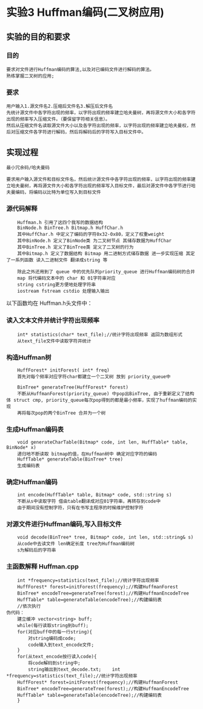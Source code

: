 # 实验3 Huffman编码(二叉树应用)

## 实验的目的和要求

### 目的

    要求对文件进行Huffman编码的算法,以及对已编码文件进行解码的算法。
    熟练掌握二叉树的应用;

### 要求

    用户输入1.源文件名2.压缩后文件名3.解压后文件名  
    先统计源文件中各字符出现的频率，以字符出现的频率建立哈夫曼树，再将源文件大小和各字符出现的频率写入压缩文件。（要保留字符相关信息）。  
    然后从压缩文件名读取源文件大小以及各字符出现的频率，以字符出现的频率建立哈夫曼权，然后对压缩文件各字符进行解码，然后将解码后的字符写入目标文件中。

## 实现过程

    最小冗余码/哈夫曼码
    
    要求用户输入源文件和目标文件名，然后统计源文件中各字符出现的频率，以字符出现的频率建立哈夫曼树，再将源文件大小和各字符出现的频率写入目标文件，最后对源文件中各字节进行哈夫曼编码，将编码以比特为单位写入到目标文件

### 源代码解释

```
    Huffman.h 引用了这四个我写的数据结构
    BinNode.h BinTree.h Bitmap.h HuffChar.h
    其中HuffChar.h 中定义了编码的字符0x32-0x80，定义了权重weight
    其中BinNode.h 定义了BinNode类 为二叉树节点 其储存数据为HuffChar
    其中BinTree.h 定义了BinTree类 定义了二叉树的行为
    其中Bitmap.h 定义了数据结构 Bitmap 用二进制方式储存数据 进一步实现压缩 其定了一系列函数 读入二进制文件 翻译成string 等

    除此之外还用到了 queue 中的优先队列priority_queue 进行Huffman编码树的合并
    map 将代编码文本中的 char 和 01字符串对应
    string cstring更方便地处理字符串
    iostream fstream cstdio 处理输入输出
```

以下函数均在 Huffman.h头文件中：

### 读入文本文件并统计字符出现频率

```
    int* statistics(char* text_file);//统计字符出现频率 返回为数组形式
    从text_file文件中读取字符并统计
```

### 构造Huffman树

```
    HuffForest* initForest( int* freq)
    首先对每个频率对应字符char都建立一个二叉树 放到 priority_queue中

    BinTree* generateTree(HuffForest* forest)
    不断从HuffmanForest(priority_queue) 中pop出BinTree, 由于重新定义了结构体 struct cmp, priority_queue每次pop得到的都是最小频率，实现了huffman编码的实现
    再将每次pop的两个BinTree 合并为一个树
```

### 生成Huffman编码表

```
    void generateCharTable(Bitmap* code, int len, HuffTable* table, BinNode* x)
    递归地不断读取 bitmap的值，在Huffman树中 确定对应字符的编码
    HuffTable* generateTable(BinTree* tree)
    生成编码表
```

### 确定Huffman编码

```
    int encode(HuffTable* table, Bitmap* code, std::string s)
    不断从s中读取字符 借由table翻译成对应01字符串，再转存到code中
    由于期间没有控制字符，只有在书写主程序的时候维护控制字符
```

### 对源文件进行Huffman编码,写入目标文件

```
    void decode(BinTree* tree, Bitmap* code, int len, std::string& s)
    从code中去读文件 len确定长度 tree为Huffman编码树
    s为解码后的字符串
```

### 主函数解释 Huffman.cpp

```
    int *frequency=statistics(text_file);//统计字符出现频率
    HuffForest* forest=initForest(frequency);//构建HuffmanForest
    BinTree* encodeTree=generateTree(forest);//构建HuffmanEncodeTree
    HuffTable* table=generateTable(encodeTree);//构建编码表
    //依次执行
伪代码：
	建立缓冲 vector<string> buff;
	while(每行读取string到buff);
	for(对应buff中的每一行string){
		对string编码成code;
		code输入到text_encode文件;
	}
	for(从text_encode按行读入code){
		将code解码到string中;
		string输出到text_decode.txt;    int *frequency=statistics(text_file);//统计字符出现频率
    HuffForest* forest=initForest(frequency);//构建HuffmanForest
    BinTree* encodeTree=generateTree(forest);//构建HuffmanEncodeTree
    HuffTable* table=generateTable(encodeTree);//构建编码表
	}
```



